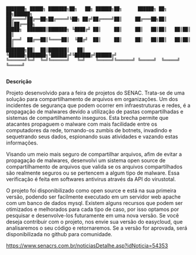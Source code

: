 ```

███████╗ █████╗ ███████╗██╗   ██╗ ██████╗██╗      ██████╗ ██╗   ██╗██████╗ 
██╔════╝██╔══██╗██╔════╝╚██╗ ██╔╝██╔════╝██║     ██╔═══██╗██║   ██║██╔══██╗
█████╗  ███████║███████╗ ╚████╔╝ ██║     ██║     ██║   ██║██║   ██║██║  ██║
██╔══╝  ██╔══██║╚════██║  ╚██╔╝  ██║     ██║     ██║   ██║██║   ██║██║  ██║
███████╗██║  ██║███████║   ██║   ╚██████╗███████╗╚██████╔╝╚██████╔╝██████╔╝
╚══════╝╚═╝  ╚═╝╚══════╝   ╚═╝    ╚═════╝╚══════╝ ╚═════╝  ╚═════╝ ╚═════╝ 
                                                                           
```

**Descrição**

Projeto desenvolvido para a feira de projetos do SENAC. Trata-se de uma solução para compartilhamento de arquivos em organizações. Um dos incidentes de segurança 
que podem ocorrer em infraestruturas e redes, é a propagação de malwares devido a utilização de pastas compartilhadas e sistemas de compartilhamento inseguros. 
Esta brecha  permite que atacantes propaguem o malware com mais facilidade entre os computadores da rede, tornando-os zumbis de botnets, invadindo e sequetrando seus dados, espionando suas atividades e vazando estas informações.
     
Visando um meio mais seguro de compartilhar arquivos, afim de evitar a propagação de malwares, desenvolvi um sistema open source de compartilhamento de arquivos que valida se os arquivos compartilhados são realmente seguros ou se pertencem a algum tipo de malware. Essa verificação é feita em softwares antivirus através da API do virustotal. 
     
O projeto foi disponibilizado como open source e está na sua primeira versão, podendo ser facilmente executado em um servidor web apache com um banco de dados mysql. Existem alguns recursos que podem ser otimizados e melhorados para cada tipo de caso, por isso optamos por pesquisar e desenvolve-los futuramente em uma nova versão. Se você deseja contribuir com o projeto, nos envie sua versão do easycloud, que analisaremos o seu código e retornaremos. Se a versão for aprovada, será disponibilizada no github para comunidade.
 
 
<a href="https://www.senacrs.com.br/noticiasDetalhe.asp?idNoticia=54353">https://www.senacrs.com.br/noticiasDetalhe.asp?idNoticia=54353</a>
  
